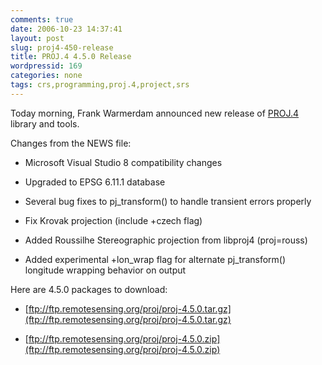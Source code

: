 ```yaml
---
comments: true
date: 2006-10-23 14:37:41
layout: post
slug: proj4-450-release
title: PROJ.4 4.5.0 Release
wordpressid: 169
categories: none
tags: crs,programming,proj.4,project,srs
---
```


Today morning, Frank Warmerdam announced new release of [PROJ.4](http://proj.maptools.org/) library and tools.






Changes from the NEWS file:




  * Microsoft Visual Studio 8 compatibility changes


  * Upgraded to EPSG 6.11.1 database


  * Several bug fixes to pj_transform() to handle transient errors properly


  * Fix Krovak projection (include +czech flag)


  * Added Roussilhe Stereographic projection from libproj4 (proj=rouss)


  * Added experimental +lon_wrap flag for alternate pj_transform() longitude wrapping behavior on output









Here are 4.5.0 packages to download:




  * [ftp://ftp.remotesensing.org/proj/proj-4.5.0.tar.gz](ftp://ftp.remotesensing.org/proj/proj-4.5.0.tar.gz)


  * [ftp://ftp.remotesensing.org/proj/proj-4.5.0.zip](ftp://ftp.remotesensing.org/proj/proj-4.5.0.zip)



